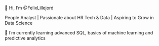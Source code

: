 👋 Hi, I’m @FelixLillejord

People Analyst | Passionate about HR Tech & Data | Aspiring to Grow in Data Science 

🌱 I’m currently learning advanced SQL, basics of machine learning and predictive analytics

<!---
FelixLillejord/FelixLillejord is a ✨ special ✨ repository because its `README.md` (this file) appears on your GitHub profile.
You can click the Preview link to take a look at your changes.
--->
